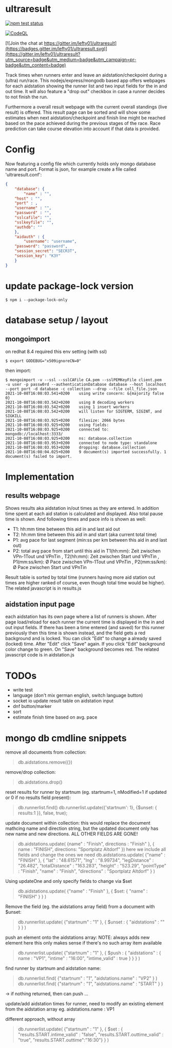 # ultraresult


[![npm test status](https://github.com/lefty01/ultraresult/actions/workflows/node.js.yml/badge.svg)](https://github.com/lefty01/ultraresult/actions/workflows/node.js.yml)


[![CodeQL](https://github.com/lefty01/ultraresult/actions/workflows/codeql-analysis.yml/badge.svg)](https://github.com/lefty01/ultraresult/actions/workflows/codeql-analysis.yml)

<!-- 
[![Build Status](https://travis-ci.org/lefty01/ultraresult.svg?branch=leaderboard)](https://travis-ci.org/lefty01/ultraresult)
-->

[![Join the chat at https://gitter.im/lefty01/ultraresult](https://badges.gitter.im/lefty01/ultraresult.svg)](https://gitter.im/lefty01/ultraresult?utm_source=badge&utm_medium=badge&utm_campaign=pr-badge&utm_content=badge)


Track times when runners enter and leave an aidstation/checkpoint during a (ultra) run/race.
This nodejs/express/mongodb based app offers webpages for each aidstation showing the runner list and two input fields for the in and out time.
It will also feature a "drop out" checkbox in case a runner decides to not finish the run.

Furthermore a overall result webpage with the current overall standings (live result) is offered.
This result page can be sorted and will show some estimates when next aidstation/checkpoint and finish line might be reached based on the
pace achieved during the previous stages of the race.
Race prediction can take course elevation into account if that data is provided.


# Config
Now featuring a config file which currently holds only mongo database name and port.
Format is json, for example create a file called 'ultraresult.conf':
```json
{
    "database": {
        "name" : "",
	"host" : "",
	"port" : ,
	"username" : "",
	"password" : "",
	"sslcafile": "",
	"sslkeyfile": "",
	"authdb": ""
    },
    "aidauth" : {
        "username": "username",
	"password": "password",
	"session_secret": "SECR3T",
	"session_key": "K3Y"
    }
}
```
# update package-lock version
```
$ npm i --package-lock-only
```

# database setup / layout

## mongoimport
on redhat 8.4 required this env setting (with ssl)

```
$ export GODEBUG="x509ignoreCN=0"
```

then import:

```
$ mongoimport -v --ssl --sslCAFile CA.pem --sslPEMKeyFile client.pem  -u user -p passw0rd --authenticationDatabase database --host localhost --port port -d database -c collection --drop --file coll_file.json
2021-10-08T16:08:03.541+0200	using write concern: &{majority false 0}
2021-10-08T16:08:03.542+0200	using 8 decoding workers
2021-10-08T16:08:03.542+0200	using 1 insert workers
2021-10-08T16:08:03.542+0200	will listen for SIGTERM, SIGINT, and SIGKILL
2021-10-08T16:08:03.925+0200	filesize: 2066 bytes
2021-10-08T16:08:03.925+0200	using fields:
2021-10-08T16:08:03.925+0200	connected to: mongodb://localhost:3333/
2021-10-08T16:08:03.925+0200	ns: database.collection
2021-10-08T16:08:03.953+0200	connected to node type: standalone
2021-10-08T16:08:03.953+0200	dropping: database.collection
2021-10-08T16:08:04.025+0200	9 document(s) imported successfully. 1 document(s) failed to import.
```


# Implementation
## results webpage
Shows results aka aidstation in/out times as they are entered.
In addition time spent at each aid station is calculated and displayed. Also total pause time is shown.
And following times and pace info is shown as well:
* T1: hh:mm time between this aid in and last aid out
* T2: hh:mm time between this aid in and start (aka current total time)
* P1: avg pace for last segment (min:ss per km between this aid in and last out)
* P2: total avg pace from start until this aid in
T1(hh:mm): Zeit zwischen VPn-1Tout und VPnTin ,   T2(hh:mm): Zeit zwischen Start und VPnTin ,   P1(mm:ss/km): Ø Pace zwischen VPn-1Tout und VPnTin ,   P2(mm:ss/km): Ø Pace zwischen Start und VPnTin

Result table is sorted by total time (runners having more aid station out times are higher ranked of course, even though total time would be higher).
The related javascript is in results.js


## aidstation input page
each aidstation has its own page where a list of runners is shown.
After page load/reload for each runner the current time is displayed in the in and out input fields.
If there has been a time entered (and saved) for this runner previously then this time is shown instead, and the field gets a red background and is locked.
You can click "Edit" to change a already saved (locked) time. After "Edit" click "Save" again. If you click "Edit" background color change to green. On "Save" background becomes red.
The related javascript code is in aidstation.js




# TODOs
* write test
* language (don't mix german english, switch language button)
* socket io update result table on aidstation input
* dnf button/marker
* sort
* estimate finish time based on avg. pace

# mongo db cmdline snippets

remove all documents from collection:
> db.aidstations.remove({})

remove/drop collection:
> db.aidstations.drop()


reset results for runner by startnum (eg. startnum=1, nModified=1 if updated or 0 if no results field present):
> db.runnerlist.find()
> db.runnerlist.update({'startnum': 1}, {$unset: { results:1 }}, false, true);



update document within collection:
this would replace the document mathcing name and direction string, but the updated document only has new name and new directions. ALL OTHER FIELDS ARE GONE!
> db.aidstations.update( {name" : "Finish", directions : "Finish" }, { name : "FINISH", directions: "Sportplatz Altdorf" })
here we include all fields and change the ones we need
> db.aidstations.update( {"name" : "FINISH" }, { "lat" : "48.61571", "lng" : "8.99734", "legDistance" : "26.482", "totalDistance" : "163.283", "height" : "523.29", "pointType" : "Finish", "name" : "Finish", "directions" : "Sportplatz Altdorf" } )

Using updateOne and only specify fields to change via $set
> db.aidstations.update( {"name" : "Finish" }, { $set: { "name" : "FINISH" } } )


Remove the field (eg. the aidstations array field)  from a document with $unset:
> db.runnerlist.update( {"startnum" : "1" }, { $unset : { "aidstations" : "" } }  )

push an element onto the aidstations array: NOTE: always adds new element
here this only makes sense if there's no such array item available 
> db.runnerlist.update( {"startnum" : "1" }, { $push : { "aidstations" : { name : "VP1", "intime" : "16:00", "intime_valid" : true } } } )


find runner by startnum and aidstation name:
> db.runnerlist.find( {"startnum" : "1", "aidstations.name" : "VP2" }  )
> db.runnerlist.find( {"startnum" : "1", "aidstations.name" : "START" }  )

-> if nothing returned, then can push ...

update/add aidstation times for runner, need to modify an existing element from the aidstation array
eg. aidstations.name : VP1



different approach, without array 
> db.runnerlist.update( {"startnum" : "1" }, { $set : { "results.START.intime_valid" : "false", "results.START.outtime_valid" : "true", "results.START.outtime":"16:30"} } )

